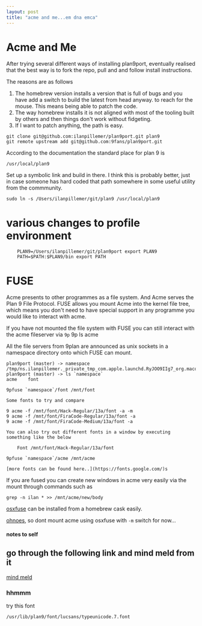 ```yaml
---
layout: post
title: "acme and me...em dna emca"
---
```


# Acme and Me

After trying several different ways of installing plan9port, eventually
realised that the best way is to fork the repo, pull and and follow install instructions.

The reasons are as follows

1. The homebrew version installs a version that is full of bugs and
   you have add a switch to build the latest from head anyway.
   to reach for the mouse. This means being able to patch the code.
2. The way homebrew installs it is not aligned with most of the tooling 
   built by others and then things don't work without fidgeting.  
3. If I want to patch anything, the path is easy. 

```
git clone git@github.com:ilanpillemer/plan9port.git plan9
git remote upstream add git@github.com:9fans/plan9port.git
```

According to the documentation the standard place for plan 9 is

    /usr/local/plan9 

Set up a symbolic link and build in there. I think this is probably
better, just in case someone has hard coded that path somewhere in
some useful utility from the commmunity.

    sudo ln -s /Users/ilanpillemer/git/plan9 /usr/local/plan9
   
# various changes to profile environment
```
	PLAN9=/Users/ilanpillemer/git/plan9port export PLAN9
	PATH=$PATH:$PLAN9/bin export PATH
```

# FUSE

Acme presents to other programmes as a file system. And Acme serves the Plan 9 File Protocol. FUSE allows you mount Acme into the kernel file tree, which means you don't need to have special support in any programme you would like to interact with acme.

If you have not mounted the file system with FUSE you can still interact with the acme fileserver via `9p`
    9p ls acme

All the file servers from 9plan are announced as unix sockets in a namespace directory onto 
which FUSE can mount.

```
plan9port (master) -> namespace
/tmp/ns.ilanpillemer._private_tmp_com.apple.launchd.RyJOO9IIg7_org.macosforge.xquartz:0
plan9port (master) -> ls `namespace`
acme	font

9pfuse `namespace`/font /mnt/font

Some fonts to try and compare 

9 acme -f /mnt/font/Hack-Regular/13a/font -a -m
9 acme -f /mnt/font/FiraCode-Regular/13a/font -a
9 acme -f /mnt/font/FiraCode-Medium/13a/font -a

You can also try out different fonts in a window by executing something like the below

    Font /mnt/font/Hack-Regular/13a/font
    
9pfuse `namespace`/acme /mnt/acme

[more fonts can be found here..](https://fonts.google.com/)s
```

If you are fused you can create new windows in acme very easily via the mount
through commands such as

    grep -n ilan * >> /mnt/acme/new/body

[osxfuse](https://osxfuse.github.io/) can be installed from a homebrew cask easily.

[ohnoes](https://github.com/9fans/plan9port/issues/136), so dont mount acme using osxfuse with `-m` switch 
for now...

#### notes to self

## go through the following link and mind meld from it

[mind meld](https://groups.google.com/forum/#!topic/comp.os.plan9/_YUEVbTFuME%5B1-25%5D)

### hhmmm
try this font

    /usr/lib/plan9/font/lucsans/typeunicode.7.font

